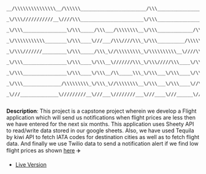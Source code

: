 ```text 


__/\\\\\\\\\\\\\\\__/\\\\\\________________________/\\\________________________________________/\\\\\\\\\__/\\\\\\___________________/\\\________        
 _\/\\\///////////__\////\\\_______________________\/\\\_____________________________________/\\\////////__\////\\\__________________\/\\\________       
  _\/\\\________________\/\\\_____/\\\___/\\\\\\\\__\/\\\_____________/\\\__________________/\\\/______________\/\\\__________________\/\\\________      
   _\/\\\\\\\\\\\________\/\\\____\///___/\\\////\\\_\/\\\__________/\\\\\\\\\\\____________/\\\________________\/\\\_____/\\\____/\\\_\/\\\________     
    _\/\\\///////_________\/\\\_____/\\\_\//\\\\\\\\\_\/\\\\\\\\\\__\////\\\////____________\/\\\________________\/\\\____\/\\\___\/\\\_\/\\\\\\\\\__    
     _\/\\\________________\/\\\____\/\\\__\///////\\\_\/\\\/////\\\____\/\\\________________\//\\\_______________\/\\\____\/\\\___\/\\\_\/\\\////\\\_   
      _\/\\\________________\/\\\____\/\\\__/\\_____\\\_\/\\\___\/\\\____\/\\\_/\\_____________\///\\\_____________\/\\\____\/\\\___\/\\\_\/\\\__\/\\\_  
       _\/\\\______________/\\\\\\\\\_\/\\\_\//\\\\\\\\__\/\\\___\/\\\____\//\\\\\________________\////\\\\\\\\\__/\\\\\\\\\_\//\\\\\\\\\__\/\\\\\\\\\__ 
        _\///______________\/////////__\///___\////////___\///____\///______\/////____________________\/////////__\/////////___\/////////___\/////////___


```

**Description**: This project is a capstone project wherein we develop a Flight application which will send us notifications when flight prices are less then we have entered for the next six months. This application uses Sheety API to read/write data stored in our google sheets. Also, we have used Tequila by kiwi API to fetch IATA codes for destination cities as well as to fetch flight data. And finally we use Twilio data to send a notification alert if we find low flight prices as shown [here](https://github.com/MihirMore/100daysofcode-Python/blob/main/Day-39/Flight-Deals-Alerts/Flight%20notification-1.jpg) :airplane:

- [Live Version](https://replit.com/@MihirMore1/Flight-Club-I#main.py)
